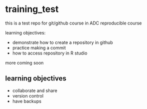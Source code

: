 # training_test
this is a test repo for git/github course in ADC reproducible course

learning objectives:
- demonstrate how to create a repository in github
- practice making a commit
- how to access repository in R studio

more coming soon

## learning objectives

- collaborate and share
- version control
- have backups